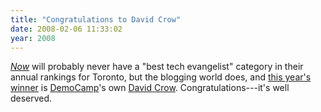 ```yaml
---
title: "Congratulations to David Crow"
date: 2008-02-06 11:33:02
year: 2008
---
```

<a href="http://www.nowtoronto.com/"><em>Now</em></a> will probably never have a "best tech evangelist" category in their annual rankings for Toronto, but the blogging world does, and <a href="http://blogto.com/tech/2008/02/torontos_best_web_and_tech_evangelists/">this year's winner</a> is <a href="http://democamp.eventbrite.com">DemoCamp</a>'s own <a href="http://www.davidcrow.ca">David Crow</a>.  Congratulations---it's well deserved.
